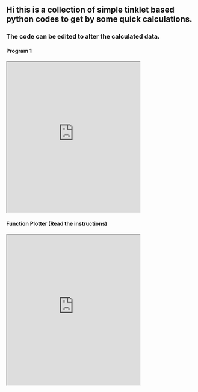 ## Hi this is a collection of simple tinklet based python codes to get by some quick calculations.
### The code can be edited to alter the calculated data.

#### Program 1 
<iframe src="https://trinket.io/embed/glowscript/f7dbcac96e?toggleCode=true&start=result" width="70%" height="400" frameborder="1" marginwidth="0" marginheight="0" allowfullscreen></iframe> 

#### Function Plotter (Read the instructions)
<iframe src="https://trinket.io/embed/glowscript/2029cfd294?toggleCode=true&start=result&showInstructions=true" width="70%" height="400" frameborder="1" marginwidth="0" marginheight="0" allowfullscreen></iframe> 


<!--
<table>
<thead>
	<tr>
		<th> program 1 </th>
		<th>Function Plotter (Read the instructions)</th>
	</tr>
</thead>
<tbody>
	<tr>
		<td><iframe src="https://trinket.io/embed/glowscript/f7dbcac96e?toggleCode=true&start=result" width="50%" height="200" frameborder="1" marginwidth="0" marginheight="0" allowfullscreen></iframe> </td>
		<td><iframe src="https://trinket.io/embed/glowscript/2029cfd294?toggleCode=true&start=result&showInstructions=true" width="50%" height="200" frameborder="1" marginwidth="0" marginheight="0" allowfullscreen></iframe></td>
	</tr>
	<tr>
		<td>Custom Table Content</td>
		<td>Column 4</td>
		<td>Column 5</td>
	</tr>
</tbody>
</table> 
-->